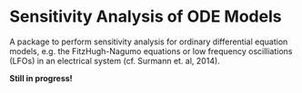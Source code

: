 Sensitivity Analysis of ODE Models
==============

A package to perform sensitivity analysis for ordinary differential equation models,
e.g. the FitzHugh-Nagumo equations or low frequency oscilliations (LFOs) in
an electrical system (cf. Surmann et. al, 2014).

**Still in progress!**